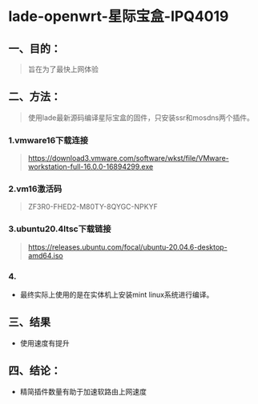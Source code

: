 # lade-openwrt-星际宝盒-IPQ4019

## 一、目的：

> 旨在为了最快上网体验

## 二、方法：

> 使用lade最新源码编译星际宝盒的固件，只安装ssr和mosdns两个插件。

### 1.vmware16下载连接

> https://download3.vmware.com/software/wkst/file/VMware-workstation-full-16.0.0-16894299.exe

### 2.vm16激活码

> ZF3R0-FHED2-M80TY-8QYGC-NPKYF

### 3.ubuntu20.4ltsc下载链接

> https://releases.ubuntu.com/focal/ubuntu-20.04.6-desktop-amd64.iso

### 4.

* 最终实际上使用的是在实体机上安装mint linux系统进行编译。

## 三、结果

* 使用速度有提升

## 四、结论：

* 精简插件数量有助于加速软路由上网速度
